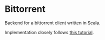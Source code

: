 Bittorrent
==========

Backend for a bittorrent client written in Scala.

Implementation closely follows [this tutorial](http://www.seanjoflynn.com/research/bittorrent).